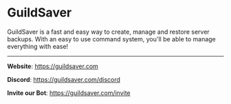 # GuildSaver

GuildSaver is a fast and easy way to create, manage and restore server backups. With an easy to use command system, you'll be able to manage everything with ease!

---

**Website**: https://guildsaver.com

**Discord**: https://guildsaver.com/discord

**Invite our Bot**: https://guildsaver.com/invite
